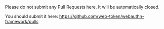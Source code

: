Please do not submit any Pull Requests here. It will be automatically closed.

You should submit it here: https://github.com/web-token/webauthn-framework/pulls

